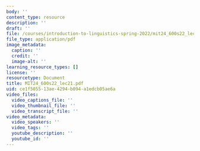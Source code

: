 ```yaml
---
body: ''
content_type: resource
description: ''
draft: ''
file: /courses/introduction-to-linguistics-spring-2022/mit24_600s22_lec21.pdf
file_type: application/pdf
image_metadata:
  caption: ''
  credit: ''
  image-alt: ''
learning_resource_types: []
license: ''
resourcetype: Document
title: MIT24_600s22_lec21.pdf
uid: ce1f5055-13ae-4294-b094-a1edcb05ae6a
video_files:
  video_captions_file: ''
  video_thumbnail_file: ''
  video_transcript_file: ''
video_metadata:
  video_speakers: ''
  video_tags: ''
  youtube_description: ''
  youtube_id: ''
---
```

